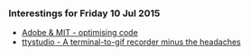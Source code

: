 ### Interestings for Friday 10 Jul 2015

- [Adobe & MIT - optimising code](http://newsoffice.mit.edu/2015/computer-program-fixes-old-code-faster-than-expert-engineers-0609)
- [ttystudio - A terminal-to-gif recorder minus the headaches](https://github.com/chjj/ttystudio)
